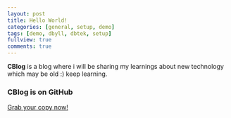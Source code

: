 ```yaml
---
layout: post
title: Hello World!
categories: [general, setup, demo]
tags: [demo, dbyll, dbtek, setup]
fullview: true
comments: true
---
```


**CBlog** is a blog where i will be sharing my learnings about new technology which may be old :) keep learning.  

### CBlog is on GitHub

<a class="btn btn-default" href="https://github.com/sdharshraj/sdharshraj.github.io">Grab your copy now!</a>
